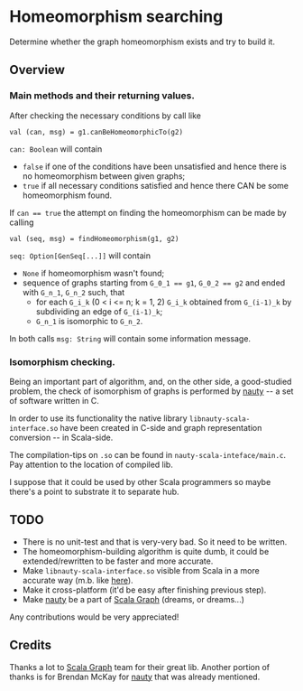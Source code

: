 Homeomorphism searching
=======================

Determine whether the graph homeomorphism exists and try to build it.


Overview
--------

### Main methods and their returning values.

After checking the necessary conditions by call like

    val (can, msg) = g1.canBeHomeomorphicTo(g2)

`can: Boolean` will contain
* `false` if one of the conditions have been unsatisfied and hence there is no homeomorphism between given graphs;
* `true`  if all necessary conditions satisfied and hence there CAN be some homeomorphism found.


If `can == true` the attempt on finding the homeomorphism can be made by calling

    val (seq, msg) = findHomeomorphism(g1, g2)

`seq: Option[GenSeq[...]]` will contain
* `None` if homeomorphism wasn't found;
* sequence of graphs starting from `G_0_1 == g1`, `G_0_2 == g2` and ended with `G_n_1`, `G_n_2` such, that
  + for each `G_i_k` (0 < i <= n; k = 1, 2) `G_i_k` obtained from `G_(i-1)_k` by subdividing an edge of `G_(i-1)_k`;
  + `G_n_1` is isomorphic to `G_n_2`.


In both calls `msg: String` will contain some information message.


### Isomorphism checking.

Being an important part of algorithm, and, on the other side, a good-studied problem,
the check of isomorphism of graphs is performed by [nauty][1] -- a set of software written in C.

In order to use its functionality the native library `libnauty-scala-interface.so` have been created in C-side
and graph representation conversion -- in Scala-side.

The compilation-tips on `.so` can be found in `nauty-scala-inteface/main.c`.
Pay attention to the location of compiled lib.

I suppose that it could be used by other Scala programmers so maybe there's a point to substrate it to separate hub.


TODO
----

* There is no unit-test and that is very-very bad. So it need to be written.
* The homeomorphism-building algorithm is quite dumb, it could be extended/rewritten to be faster and more accurate.
* Make `libnauty-scala-interface.so` visible from Scala in a more accurate way (m.b. like [here][3]).
* Make it cross-platform (it'd be easy after finishing previous step).
* Make [nauty][1] be a part of [Scala Graph][2] (dreams, or dreams...)

Any contributions would be very appreciated!


Credits
-------

Thanks a lot to [Scala Graph][2] team for their great lib.
Another portion of thanks is for Brendan McKay for [nauty][1] that was already mentioned.



[1]: http://pallini.di.uniroma1.it/ "Nauty website"
[2]: http://www.scala-graph.org/ "Scala Graph website"
[3]: http://stackoverflow.com/questions/19710836/anthow-to-add-so-file-into-a-jar-and-use-it-within-jarset-the-java-library-p#comment29282627_19710836 "Pack .so to .jar"